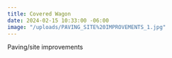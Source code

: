 ```yaml
---
title: Covered Wagon
date: 2024-02-15 10:33:00 -06:00
image: "/uploads/PAVING_SITE%20IMPROVEMENTS_1.jpg"
---
```


Paving/site improvements